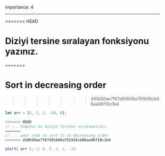 importance: 4

---

<<<<<<< HEAD
# Diziyi tersine sıralayan fonksiyonu yazınız.
=======
# Sort in decreasing order
>>>>>>> d10b50ae7f67d91606a751926cb06aa06f10c1b4

```js
let arr = [5, 2, 1, -10, 8];

<<<<<<< HEAD
// ... kodunuz bu diziyi tersten sıralamalıdır.
=======
// ... your code to sort it in decreasing order
>>>>>>> d10b50ae7f67d91606a751926cb06aa06f10c1b4

alert( arr ); // 8, 5, 2, 1, -10
```

